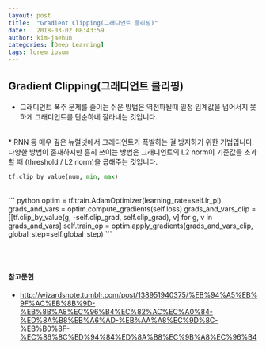 ```yaml
---
layout: post
title:  "Gradient Clipping(그래디언트 클리핑)"
date:   2018-03-02 08:43:59
author: kim-jaehun
categories: [Deep Learning]
tags: lorem ipsum
---
```


## Gradient Clipping(그래디언트 클리핑)

* 그래디언트 폭주 문제를 줄이는 쉬운 방법은 역전파될때 일정 임계값을 넘어서지 못하게 그래디언트를 단순하네 잘라내는 것입니다.
<br>
* RNN 등 매우 깊은 뉴럴넷에서 그래디언트가 폭발하는 걸 방지하기 위한 기법입니다. 다양한 방법이 존재하지만 흔히 쓰이는 방법은 그래디언트의 L2 norm이 기준값을 초과할 때 (threshold / L2 norm)을 곱해주는 것입니다.


``` python
tf.clip_by_value(num, min, max)
```
<br>
``` python
optim = tf.train.AdamOptimizer(learning_rate=self.lr_pl)
grads_and_vars = optim.compute_gradients(self.loss)
grads_and_vars_clip = [[tf.clip_by_value(g, -self.clip_grad, self.clip_grad), v] for g, v in grads_and_vars]
self.train_op = optim.apply_gradients(grads_and_vars_clip, global_step=self.global_step)
```

<br><br>
#### 참고문헌


* http://wizardsnote.tumblr.com/post/138951940375/%EB%94%A5%EB%9F%AC%EB%8B%9D-%EB%8B%A8%EC%96%B4%EC%82%AC%EC%A0%84-%ED%8A%B8%EB%A6%AD-%EB%AA%A8%EC%9D%8C-%EB%B0%8F-%EC%86%8C%ED%94%84%ED%8A%B8%EC%9B%A8%EC%96%B4
